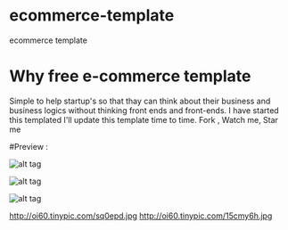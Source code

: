 # ecommerce-template
ecommerce template
# Why free e-commerce template
Simple to help startup's so that thay can think about their business and business logics without thinking front ends and front-ends.
I have started this templated I'll update this template time to time. 
Fork , Watch me, Star me

#Preview :

![alt tag](http://oi60.tinypic.com/sq0epd.jpg)

![alt tag](http://oi60.tinypic.com/15cmy6h.jpg)

![alt tag](https://m2.behance.net/rendition/pm/28257463/max_1200/58d51da249d145411d117df292ac6388.png)

http://oi60.tinypic.com/sq0epd.jpg
http://oi60.tinypic.com/15cmy6h.jpg

